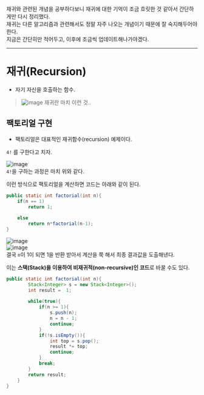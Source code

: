   
  
  재귀와 관련된 개념을 공부하다보니 재귀에 대한 기억이 조금 흐릿한 것 같아서 간단하게만 다시 정리했다.  
재귀는 다른 알고리즘과 관련해서도 정말 자주 나오는 개념이기 때문에 잘 숙지해두어야 한다.  
지금은 간단히만 적어두고, 이후에 조금씩 업데이트해나가야겠다.   

----

# 재귀(Recursion)

- 자기 자신을 호출하는 함수.
>![image](https://user-images.githubusercontent.com/64109506/104472329-30e0ea80-55ff-11eb-899a-8e8af3a4488f.png)
> 재귀란 마치 이런 것.. 

## 팩토리얼 구현

- 팩토리얼은 대표적인 재귀함수(recursion) 예제이다.

`4!` 를 구한다고 치자.

![image](https://user-images.githubusercontent.com/64109506/104472337-34747180-55ff-11eb-8dcc-6fec79cfea4d.png)  
`4!`을 구하는 과정은 마치 위와 같다. 

이런 방식으로 팩토리얼을 계산하면 코드는 아래와 같이 된다.

```java
public static int factorial(int n){
	if(n == 1)
		return 1;
	
	else
		return n*factorial(n-1);
}
```


![image](https://user-images.githubusercontent.com/64109506/104472351-3807f880-55ff-11eb-8c03-d99ce9c47a76.png)  
![image](https://user-images.githubusercontent.com/64109506/104472378-3e967000-55ff-11eb-9ab7-b5cfb303ed6e.png)  
결국 `n`이 1이 되면 1을 반환 받아서 계산을 쭉 해서 최종 결과값을 도출해낸다.

이는 **스택(Stack)을 이용하여 비재귀적(non-recursive)인 코드**로 바꿀 수도 있다.

```java
public static int factorial(int n){
	    Stack<Integer> s = new Stack<Integer>();
	    int result =  1;
	    
	    while(true){
	        if(n >= 1){
	            s.push(n);
	            n = n - 1;
	            continue;
	        }
	        if(!s.isEmpty()){
	            int top = s.pop();
	            result *= top;
	            continue;
	        }
	        break;
	    }
	    return result;
	}
}
```
